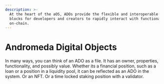 ```yaml
---
description: >-
  At the heart of the aOS, ADOs provide the flexible and interoperable building
  blocks for developers and creators to rapidly interact with functionality
  on-chain.
---
```


# Andromeda Digital Objects

In many ways, you can think of an ADO as a file. It has an owner, properties, functionality, and possibly value. Whether its a financial position, such as a loan or a position in a liquidity pool, it can be reflected as an ADO in the system. Or an NFT. Or a time locked staking position with a validator.

